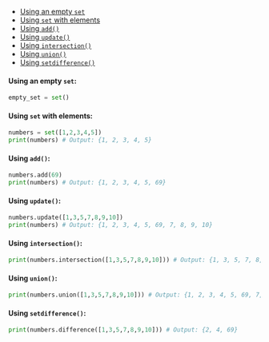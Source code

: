 - [Using an empty `set`](#using-an-empty-set)
- [Using `set` with elements](#using-set-with-elements)
- [Using `add()`](#using-add())
- [Using `update()`](#using-update())
- [Using `intersection()`](#using-intersection())
- [Using `union()`](#using-union())
- [Using `setdifference()`](#using-setdifference())
#### <a name="using-an-empty-set"></a>Using an empty `set`:
```python
empty_set = set()
```
#### <a name="using-set-with-elements"></a>Using `set` with elements:
```python
numbers = set([1,2,3,4,5])
print(numbers) # Output: {1, 2, 3, 4, 5}
```
#### <a name="using-add()"></a>Using `add()`:
```python
numbers.add(69)
print(numbers) # Output: {1, 2, 3, 4, 5, 69}
```
#### <a name="using-update()"></a>Using `update()`:
```python
numbers.update([1,3,5,7,8,9,10])
print(numbers) # Output: {1, 2, 3, 4, 5, 69, 7, 8, 9, 10}
```
#### <a name="using-intersection()"></a>Using `intersection()`:
```python
print(numbers.intersection([1,3,5,7,8,9,10])) # Output: {1, 3, 5, 7, 8, 9, 10}
```
#### <a name="using-union()"></a>Using `union()`:
```python
print(numbers.union([1,3,5,7,8,9,10])) # Output: {1, 2, 3, 4, 5, 69, 7, 8, 9, 10}
```
#### <a name="using-setdifference()"></a>Using `setdifference()`:
```python
print(numbers.difference([1,3,5,7,8,9,10])) # Output: {2, 4, 69}
```
